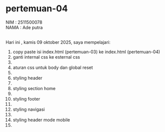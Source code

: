 # pertemuan-04

NIM : 2511500078<br>
NAMA : Ade putra<br><br>

Hari ini , kamis 09 oktober 2025, saya mempelajari:
<ol>
  <li>copy paste isi index.html (pertemuan-03) ke index.html (pertemuan-04)</li>
  <li>ganti internal css ke esternal css<li>
  <li>aturan css untuk body dan global reset<li>
  <li>styling header<li>
  <li>styling section home<li>
  <li>styling footer<li>
  <li>styling navigasi<li>
  <li>styling header mode mobile<li>
<ol>
